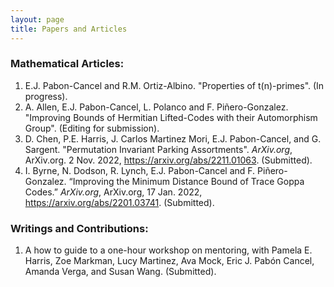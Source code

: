 ```yaml
---
layout: page
title: Papers and Articles
---
```


### Mathematical Articles:

1. E.J. Pabon-Cancel and R.M. Ortiz-Albino. "Properties of t(n)-primes". (In progress).
2. A. Allen, E.J. Pabon-Cancel, L. Polanco and F. Piñero-Gonzalez. "Improving Bounds of Hermitian Lifted-Codes with their Automorphism Group". (Editing for submission).
3. D. Chen, P.E. Harris, J. Carlos Martinez Mori, E.J. Pabon-Cancel, and G. Sargent. "Permutation Invariant Parking Assortments". *ArXiv.org*, ArXiv.org. 2 Nov. 2022, <a href="https://arxiv.org/abs/2211.01063"> https://arxiv.org/abs/2211.01063</a>. (Submitted).
4. I. Byrne, N. Dodson, R. Lynch, E.J. Pabon-Cancel and F. Piñero-Gonzalez. “Improving the Minimum Distance Bound of Trace Goppa Codes.” *ArXiv.org*, ArXiv.org, 17 Jan. 2022, <a href="https://arxiv.org/abs/2201.03741"> https://arxiv.org/abs/2201.03741</a>. (Submitted).

### Writings and Contributions:

1. A how to guide to a one-hour workshop on mentoring, with Pamela E. Harris, Zoe Markman, Lucy Martinez, Ava Mock, Eric J. Pabón Cancel, Amanda Verga, and Susan Wang. (Submitted).
